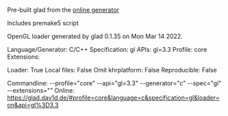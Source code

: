 Pre-built glad from the [online generator](https://glad.dav1d.de/)

Includes premake5 script

OpenGL loader generated by glad 0.1.35 on Mon Mar 14 2022.

Language/Generator: C/C++
Specification: gl
APIs: gl=3.3
Profile: core
Extensions:
        
Loader: True
Local files: False
Omit khrplatform: False
Reproducible: False

Commandline:
   --profile="core" --api="gl=3.3" --generator="c" --spec="gl" --extensions=""
Online:
   https://glad.dav1d.de/#profile=core&language=c&specification=gl&loader=on&api=gl%3D3.3